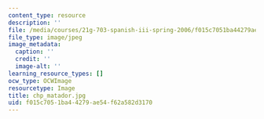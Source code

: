 ```yaml
---
content_type: resource
description: ''
file: /media/courses/21g-703-spanish-iii-spring-2006/f015c7051ba44279ae54f62a582d3170_chp_matador.jpg
file_type: image/jpeg
image_metadata:
  caption: ''
  credit: ''
  image-alt: ''
learning_resource_types: []
ocw_type: OCWImage
resourcetype: Image
title: chp_matador.jpg
uid: f015c705-1ba4-4279-ae54-f62a582d3170
---
```

